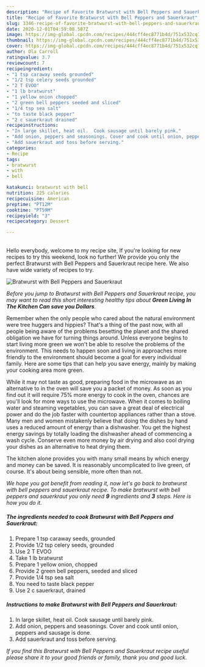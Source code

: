 ```yaml
---
description: "Recipe of Favorite Bratwurst with Bell Peppers and Sauerkraut"
title: "Recipe of Favorite Bratwurst with Bell Peppers and Sauerkraut"
slug: 3346-recipe-of-favorite-bratwurst-with-bell-peppers-and-sauerkraut
date: 2020-12-01T04:59:08.587Z
image: https://img-global.cpcdn.com/recipes/444cff4ec8771b4d/751x532cq70/bratwurst-with-bell-peppers-and-sauerkraut-recipe-main-photo.jpg
thumbnail: https://img-global.cpcdn.com/recipes/444cff4ec8771b4d/751x532cq70/bratwurst-with-bell-peppers-and-sauerkraut-recipe-main-photo.jpg
cover: https://img-global.cpcdn.com/recipes/444cff4ec8771b4d/751x532cq70/bratwurst-with-bell-peppers-and-sauerkraut-recipe-main-photo.jpg
author: Ola Carroll
ratingvalue: 3.7
reviewcount: 7
recipeingredient:
- "1 tsp caraway seeds grounded"
- "1/2 tsp celery seeds grounded"
- "2 T EVOO"
- "1 lb bratwurst"
- "1 yellow onion chopped"
- "2 green bell peppers seeded and sliced"
- "1/4 tsp sea salt"
- "to taste black pepper"
- "2 c sauerkraut drained"
recipeinstructions:
- "In large skillet, heat oil.  Cook sausage until barely pink."
- "Add onion, peppers and seasonings. Cover and cook until onion, peppers and sausage is done."
- "Add sauerkraut and toss before serving."
categories:
- Recipe
tags:
- bratwurst
- with
- bell

katakunci: bratwurst with bell 
nutrition: 225 calories
recipecuisine: American
preptime: "PT12M"
cooktime: "PT59M"
recipeyield: "3"
recipecategory: Dessert

---
```

<br>
Hello everybody, welcome to my recipe site, If you're looking for new recipes to try this weekend, look no further! We provide you only the perfect Bratwurst with Bell Peppers and Sauerkraut recipe here. We also have wide variety of recipes to try.
<br>


![Bratwurst with Bell Peppers and Sauerkraut](https://img-global.cpcdn.com/recipes/444cff4ec8771b4d/751x532cq70/bratwurst-with-bell-peppers-and-sauerkraut-recipe-main-photo.jpg)

<i>Before you jump to Bratwurst with Bell Peppers and Sauerkraut recipe, you may want to read this short interesting healthy tips about 
<strong>Green Living In The Kitchen Can save you Dollars</strong>.</i>
</br>

Remember when the only people who cared about the natural environment were tree huggers and hippies? That's a thing of the past now, with all people being aware of the problems besetting the planet and the shared obligation we have for turning things around. Unless everyone begins to start living more green we won't be able to resolve the problems of the environment. This needs to happen soon and living in approaches more friendly to the environment should become a goal for every individual family. Here are some tips that can help you save energy, mainly by making your cooking area more green.

While it may not taste as good, preparing food in the microwave as an alternative to in the oven will save you a packet of money. As soon as you find out it will require 75% more energy to cook in the oven, chances are you'll look for more ways to use the microwave. When it comes to boiling water and steaming vegetables, you can save a great deal of electrical power and do the job faster with countertop appliances rather than a stove. Many men and women mistakenly believe that doing the dishes by hand uses a reduced amount of energy than a dishwasher. You get the highest energy savings by totally loading the dishwasher ahead of commencing a wash cycle. Conserve even more money by air drying and also cool drying your dishes as an alternative to heat drying them.

The kitchen alone provides you with many small means by which energy and money can be saved. It is reasonably uncomplicated to live green, of course. It's about being sensible, more often than not.


<i>We hope you got benefit from reading it, now let's go back to bratwurst with bell peppers and sauerkraut recipe. To make bratwurst with bell peppers and sauerkraut you only need <strong>9</strong> ingredients and <strong>3</strong> steps. Here is how you do it.
</i>

##### The ingredients needed to cook Bratwurst with Bell Peppers and Sauerkraut:

1. Prepare 1 tsp caraway seeds, grounded
1. Provide 1/2 tsp celery seeds, grounded
1. Use 2 T EVOO
1. Take 1 lb bratwurst
1. Prepare 1 yellow onion, chopped
1. Provide 2 green bell peppers, seeded and sliced
1. Provide 1/4 tsp sea salt
1. You need to taste black pepper
1. Use 2 c sauerkraut, drained


##### Instructions to make Bratwurst with Bell Peppers and Sauerkraut:

1. In large skillet, heat oil.  Cook sausage until barely pink.
1. Add onion, peppers and seasonings. Cover and cook until onion, peppers and sausage is done.
1. Add sauerkraut and toss before serving.


<i>If you find this Bratwurst with Bell Peppers and Sauerkraut recipe useful please share it to your good friends or family, thank you and good luck.</i>
